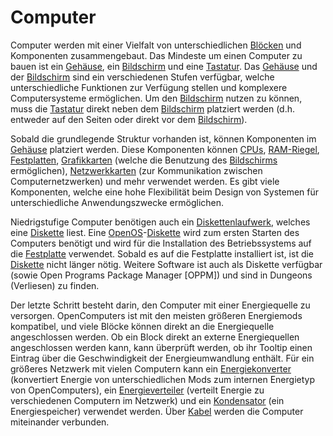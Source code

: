 # Computer

Computer werden mit einer Vielfalt von unterschiedlichen [Blöcken](../block/index.md) und Komponenten zusammengebaut. Das Mindeste um einen Computer zu bauen ist ein [Gehäuse](../block/case1.md), ein [Bildschirm](../bloc/screen1.md) und eine [Tastatur](../block/keyboard.md). Das [Gehäuse](../block/case1.md) und der [Bildschirm](../block/screen1.md) sind ein verschiedenen Stufen verfügbar, welche unterschiedliche Funktionen zur Verfügung stellen und komplexere Computersysteme ermöglichen. Um den [Bildschirm](../block/screen1.md) nutzen zu können, muss die [Tastatur](../block/keyboard.md) direkt neben dem [Bildschirm](../block/screen1.md) platziert werden (d.h. entweder auf den Seiten oder direkt vor dem [Bildschirm](../block/screen1.md)). 

Sobald die grundlegende Struktur vorhanden ist, können Komponenten im [Gehäuse](../block/case1.md) platziert werden. Diese Komponenten können [CPUs](../item/cpu1.md), [RAM-Riegel](../item/ram1.md), [Festplatten](../item/hdd1.md), [Grafikkarten](../item/graphicsCard1.md) (welche die Benutzung des [Bildschirms](../block/screen1.md) ermöglichen), [Netzwerkkarten](../item/lanCard.md) (zur Kommunikation zwischen Computernetzwerken) und mehr verwendet werden. Es gibt viele Komponenten, welche eine hohe Flexibilität beim Design von Systemen für unterschiedliche Anwendungszwecke ermöglichen.

Niedrigstufige Computer benötigen auch ein [Diskettenlaufwerk](../block/diskDrive.md), welches eine [Diskette](../item/floppy.md) liest. Eine [OpenOS](openOS.md)-[Diskette](../item/floppy.md) wird zum ersten Starten des Computers benötigt und wird für die Installation des Betriebssystems auf die [Festplatte](../item/hdd1.md) verwendet. Sobald es auf die Festplatte installiert ist, ist die [Diskette](../item/floppy.md) nicht länger nötig. Weitere Software ist auch als Diskette verfügbar (sowie Open Programs Package Manager [OPPM]) und sind in Dungeons (Verliesen) zu finden.

Der letzte Schritt besteht darin, den Computer mit einer Energiequelle zu versorgen. OpenComputers ist mit den meisten größeren Energiemods kompatibel, und viele Blöcke können direkt an die Energiequelle angeschlossen werden. Ob ein Block direkt an externe Energiequellen angeschlossen werden kann, kann überprüft werden, ob ihr Tooltip einen Eintrag über die Geschwindigkeit der Energieumwandlung enthält.
Für ein größeres Netzwerk mit vielen Computern kann ein [Energiekonverter](../block/powerConverter.md) (konvertiert Energie von unterschiedlichen Mods zum internen Energietyp von OpenComputers), ein [Energieverteiler](../block/powerDistributor.md) (verteilt Energie zu verschiedenen Computern im Netzwerk) und ein [Kondensator](../block/capacitor.md) (ein Energiespeicher) verwendet werden. Über [Kabel](../block/cable.md) werden die Computer miteinander verbunden.
